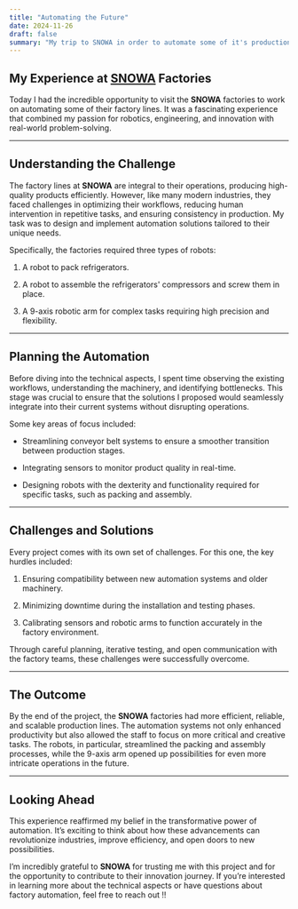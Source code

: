```yaml
---
title: "Automating the Future"
date: 2024-11-26
draft: false
summary: "My trip to SNOWA in order to automate some of it's production"
---
```


## My Experience at [SNOWA](https://en.wikipedia.org/wiki/Snowa) Factories

Today I had the incredible opportunity to visit the **SNOWA** factories to work on automating some of their factory lines. It was a fascinating experience that combined my passion for robotics, engineering, and innovation with real-world problem-solving.

---

## Understanding the Challenge

The factory lines at **SNOWA** are integral to their operations, producing high-quality products efficiently. However, like many modern industries, they faced challenges in optimizing their workflows, reducing human intervention in repetitive tasks, and ensuring consistency in production. My task was to design and implement automation solutions tailored to their unique needs.

Specifically, the factories required three types of robots:

1. A robot to pack refrigerators.

2. A robot to assemble the refrigerators' compressors and screw them in place.

3. A 9-axis robotic arm for complex tasks requiring high precision and flexibility.

---

## Planning the Automation

Before diving into the technical aspects, I spent time observing the existing workflows, understanding the machinery, and identifying bottlenecks. This stage was crucial to ensure that the solutions I proposed would seamlessly integrate into their current systems without disrupting operations.

Some key areas of focus included:

* Streamlining conveyor belt systems to ensure a smoother transition between production stages.

* Integrating sensors to monitor product quality in real-time.

* Designing robots with the dexterity and functionality required for specific tasks, such as packing and assembly.

---

## Challenges and Solutions

Every project comes with its own set of challenges. For this one, the key hurdles included:

1. Ensuring compatibility between new automation systems and older machinery.

2. Minimizing downtime during the installation and testing phases.

3. Calibrating sensors and robotic arms to function accurately in the factory environment.

Through careful planning, iterative testing, and open communication with the factory teams, these challenges were successfully overcome.

---

## The Outcome

By the end of the project, the **SNOWA** factories had more efficient, reliable, and scalable production lines. The automation systems not only enhanced productivity but also allowed the staff to focus on more critical and creative tasks. The robots, in particular, streamlined the packing and assembly processes, while the 9-axis arm opened up possibilities for even more intricate operations in the future.

---

## Looking Ahead

This experience reaffirmed my belief in the transformative power of automation. It’s exciting to think about how these advancements can revolutionize industries, improve efficiency, and open doors to new possibilities.

I’m incredibly grateful to **SNOWA** for trusting me with this project and for the opportunity to contribute to their innovation journey. If you’re interested in learning more about the technical aspects or have questions about factory automation, feel free to reach out !!